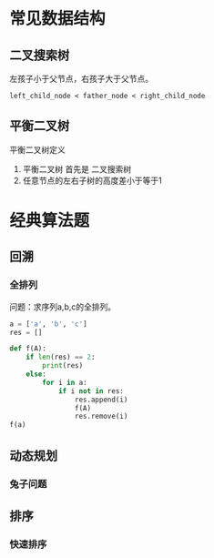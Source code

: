 # 常见数据结构

## 二叉搜索树

左孩子小于父节点，右孩子大于父节点。

`left_child_node < father_node < right_child_node`

## 平衡二叉树
平衡二叉树定义
1. 平衡二叉树 首先是 二叉搜索树
2. 任意节点的左右子树的高度差小于等于1


# 经典算法题

## 回溯

### 全排列
问题：求序列a,b,c的全排列。
```python
a = ['a', 'b', 'c']
res = []

def f(A):
    if len(res) == 2:
        print(res)
    else:
        for i in a:
            if i not in res:
                res.append(i)
                f(A)
                res.remove(i)
f(a)
```


## 动态规划

### 兔子问题

## 排序

### 快速排序
